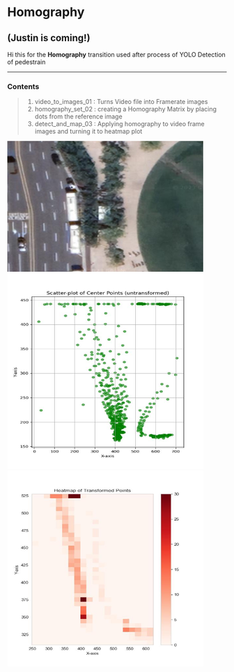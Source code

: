 # Homography 
## (Justin is coming!)

Hi this for the **Homography** transition used after process of YOLO Detection of pedestrain


----
### Contents
 
> 1. video_to_images_01 
> : Turns Video file into Framerate images
> 2. homography_set_02 : creating a Homography Matrix by placing dots from the reference image
> 3. detect_and_map_03 : Applying homography to video frame images and turning it to heatmap plot


<img src="input_images/satellite_image.jpg" width="450px" height="300px" alt="Satellite"></img><br/>
<img src="output_images/center_point_plot.jpg" width="450px" height="450px" alt="Satellite"></img><br/>
<img src="output_images/transformed_points_heatmap.jpg" width="450px" height="450px" alt="Satellite"></img><br/>